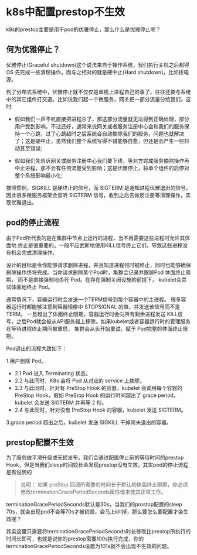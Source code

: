 # k8s中配置prestop不生效

k8s的prestop主要是用于pod的优雅停止，那么什么是优雅停止呢？

## 何为优雅停止？

优雅停止(Graceful shutdown)这个说法来自于操作系统，我们执行关机之后都得 OS 先完成一些清理操作，而与之相对的就是硬中止(Hard shutdown)，比如拔电源。

到了分布式系统中，优雅停止就不仅仅是单机上进程自己的事了，往往还要与系统中的其它组件打交道。比如说我们起一个微服务，网关把一部分流量分给我们，这时:

* 假如我们一声不吭直接把进程杀了，那这部分流量就无法得到正确处理，部分用户受到影响。不过还好，通常来说网关或者服务注册中心会和我们的服务保持一个心跳，过了心跳超时之后系统会自动摘除我们的服务，问题也就解决了；这是硬中止，虽然我们整个系统写得不错能够自愈，但还是会产生一些抖动甚至错误;

* 假如我们先告诉网关或服务注册中心我们要下线，等对方完成服务摘除操作再中止进程，那不会有任何流量受到影响；这是优雅停止，将单个组件的启停对整个系统影响最小化;

按照惯例，SIGKILL 是硬终止的信号，而 SIGTERM 是通知进程优雅退出的信号，因此很多微服务框架会监听 SIGTERM 信号，收到之后去做反注册等清理操作，实现优雅退出。

## pod的停止流程

由于Pod所代表的是在集群中节点上运行的进程，当不再需要这些进程时允许其体面地 终止是很重要的。一般不应武断地使用KILL信号终止它们，导致这些进程没有机会完成清理操作。

设计的目标是令你能够请求删除进程，并且知道进程何时被终止，同时也能够确保删除操作终将完成。当你请求删除某个Pod时，集群会记录并跟踪Pod 体面终止周期， 而不是直接强制地杀死 Pod。在存在强制关闭设施的前提下， kubelet会尝试体面地终止 Pod。

通常情况下，容器运行时会发送一个TERM信号到每个容器中的主进程。 很多容器运行时都能够注意到容器镜像中 STOPSIGNAL 的值，并发送该信号而不是 TERM。 一旦超出了体面终止限期，容器运行时会向所有剩余进程发送 KILL信号，之后Pod就会被从API服务器上移除。如果kubelet或者容器运行时的管理服务在等待进程终止期间被重启， 集群会从头开始重试，赋予 Pod完整的体面终止限期。

Pod退出的流程大致如下：

1.用户删除 Pod。

   - 2.1 Pod 进入 Terminating 状态。
   - 2.2 与此同时，K8s 会将 Pod 从对应的 service 上摘除。
   - 2.3 与此同时，针对有 PreStop Hook 的容器，kubelet 会调用每个容器的 PreStop Hook，假如 PreStop Hook 的运行时间超出了 grace period，kubelet 会发送 SIGTERM 并再等 2 秒。
   - 2.4 与此同时，针对没有 PreStop Hook 的容器，kubelet 发送 SIGTERM。

3.grace period 超出之后，kubelet 发送 SIGKILL 干掉尚未退出的容器。


## prestop配置不生效

为了服务做平滑升级或无损发布，我们会通过配置停止前的等待时间的prestop Hook，但是当我们sleep时间较长会发现prestop没有生效，其实pod的停止流程是有说明的

> 说明： 如果 preStop 回调所需要的时间长于默认的体面终止限期，你必须修改terminationGracePeriodSeconds属性值来使其正常工作。

terminationGracePeriodSeconds默认是30s，当我们的prostop配置的sleep 70s，就会出现pod不会等70s才被销毁，会马上kill掉，那么要怎么要配置才会生效呢？

其实这里只需要将terminationGracePeriodSeconds时长修改比prestop所执行的时间长即可，也就是说你的prestop需要100s执行完成，你的terminationGracePeriodSeconds设置为101s就不会出现不生效的问题。




